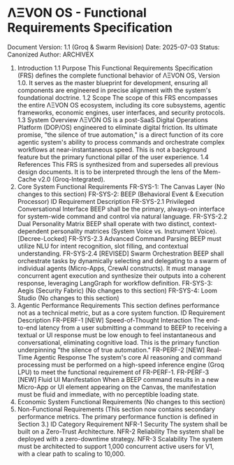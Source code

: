 # ΛΞVON OS - Functional Requirements Specification
Document Version: 1.1 (Groq & Swarm Revision)
Date: 2025-07-03
Status: Canonized
Author: ARCHIVEX
1. Introduction
1.1 Purpose
This Functional Requirements Specification (FRS) defines the complete functional behavior of ΛΞVON OS, Version 1.0. It serves as the master blueprint for development, ensuring all components are engineered in precise alignment with the system's foundational doctrine.
1.2 Scope
The scope of this FRS encompasses the entire ΛΞVON OS ecosystem, including its core subsystems, agentic frameworks, economic engines, user interfaces, and security protocols.
1.3 System Overview
ΛΞVON OS is a post-SaaS Digital Operations Platform (DOP/OS) engineered to eliminate digital friction. Its ultimate promise, "the silence of true automation," is a direct function of its core agentic system's ability to process commands and orchestrate complex workflows at near-instantaneous speed. This is not a background feature but the primary functional pillar of the user experience.
1.4 References
This FRS is synthesized from and supersedes all previous design documents. It is to be interpreted through the lens of the Mem-Cache v2.0 (Groq-Integrated).
2. Core System Functional Requirements
FR-SYS-1: The Canvas Layer
(No changes to this section)
FR-SYS-2: BEEP (Behavioral Event & Execution Processor)
ID
Requirement
Description
FR-SYS-2.1
Privileged Conversational Interface
BEEP shall be the primary, always-on interface for system-wide command and control via natural language.
FR-SYS-2.2
Dual Personality Matrix
BEEP shall operate with two distinct, context-dependent personality matrices (System Voice vs. Instrument Voice). [Decree-Locked]
FR-SYS-2.3
Advanced Command Parsing
BEEP must utilize NLU for intent recognition, slot filling, and contextual understanding.
FR-SYS-2.4
[REVISED] Swarm Orchestration
BEEP shall orchestrate tasks by dynamically selecting and delegating to a swarm of individual agents (Micro-Apps, CrewAI constructs). It must manage concurrent agent execution and synthesize their outputs into a coherent response, leveraging LangGraph for workflow definition.
FR-SYS-3: Aegis (Security Fabric)
(No changes to this section)
FR-SYS-4: Loom Studio
(No changes to this section)
3. Agentic Performance Requirements
This section defines performance not as a technical metric, but as a core system function.
ID
Requirement
Description
FR-PERF-1
[NEW] Speed-of-Thought Interaction
The end-to-end latency from a user submitting a command to BEEP to receiving a textual or UI response must be low enough to feel instantaneous and conversational, eliminating cognitive load. This is the primary function underpinning "the silence of true automation."
FR-PERF-2
[NEW] Real-Time Agentic Response
The system's core AI reasoning and command processing must be performed on a high-speed inference engine (Groq LPU) to meet the functional requirement of FR-PERF-1.
FR-PERF-3
[NEW] Fluid UI Manifestation
When a BEEP command results in a new Micro-App or UI element appearing on the Canvas, the manifestation must be fluid and immediate, with no perceptible loading state.
4. Economic System Functional Requirements
(No changes to this section)
5. Non-Functional Requirements
(This section now contains secondary performance metrics. The primary performance function is defined in Section 3.)
ID
Category
Requirement
NFR-1
Security
The system shall be built on a Zero-Trust Architecture.
NFR-2
Reliability
The system shall be deployed with a zero-downtime strategy.
NFR-3
Scalability
The system must be architected to support 1,000 concurrent active users for V1, with a clear path to scaling to 10,000.
